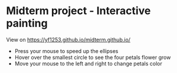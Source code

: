 # Midterm project - Interactive painting
View on https://yf1253.github.io/midterm.github.io/
- Press your mouse to speed up the ellipses
- Hover over the smallest circle to see the four petals flower grow
- Move your mouse to the left and right to change petals color
